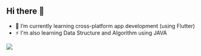 ## Hi there 👋

- 📲 I’m currently learning cross-platform app development (using Flutter)
- ⚡ I'm also learning Data Structure and Algorithm using JAVA

![](https://leetcode.com/u/WbdRcGC43G//leetcode?site=cn)


<!--
**sameer-kumar04/sameer-kumar04** is a ✨ _special_ ✨ repository because its `README.md` (this file) appears on your GitHub profile.

Here are some ideas to get you started:

- 🔭 I’m currently working on ...
- 🌱 I’m currently learning ...
- 👯 I’m looking to collaborate on ...
- 🤔 I’m looking for help with ...
- 💬 Ask me about ...
- 📫 How to reach me: ...
- 😄 Pronouns: ...
- ⚡ Fun fact: ...
-->
